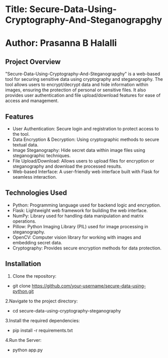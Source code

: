  
# Title: Secure-Data-Using-Cryptography-And-Steganograpghy
# Author: Prasanna B Halalli


## Project Overview
"Secure-Data-Using-Cryptography-And-Steganograpghy" is a web-based tool for securing sensitive data using cryptography and steganography. The tool allows users to encrypt/decrypt data and hide information within images, ensuring the protection of personal or sensitive files. It also provides user authentication and file upload/download features for ease of access and management.

## Features
- User Authentication: Secure login and registration to protect access to the tool.
- Data Encryption & Decryption: Using cryptographic methods to secure textual data.
- Image Steganography: Hide secret data within image files using steganographic techniques.
- File Upload/Download: Allows users to upload files for encryption or steganography and download the processed results.
- Web-based Interface: A user-friendly web interface built with Flask for seamless interaction.

## Technologies Used
- Python: Programming language used for backend logic and encryption.
- Flask: Lightweight web framework for building the web interface.
- NumPy: Library used for handling data manipulation and matrix operations.
- Pillow: Python Imaging Library (PIL) used for image processing in steganography.
- OpenCV: Computer vision library for working with images and embedding secret data.
- Cryptography: Provides secure encryption methods for data protection.

## Installation

1. Clone the repository:

- git clone https://github.com/your-username/secure-data-using-python.git

2.Navigate to the project directory:

- cd secure-data-using-cryptography-steganography

3.Install the required dependencies:

- pip install -r requirements.txt

4.Run the Server:

- python app.py




